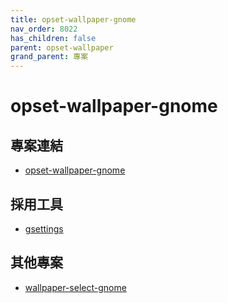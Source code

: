 ```yaml
---
title: opset-wallpaper-gnome
nav_order: 8022
has_children: false
parent: opset-wallpaper
grand_parent: 專案
---
```


# opset-wallpaper-gnome


## 專案連結

* [opset-wallpaper-gnome](https://github.com/samwhelp/note-about-wallpaper/tree/gh-pages/_demo/project/opset-wallpaper/opset-wallpaper-gnome)


## 採用工具

* [gsettings](http://manpages.ubuntu.com/manpages/focal/man1/gsettings.1.html)


## 其他專案

* [wallpaper-select-gnome](https://samwhelp.github.io/note-about-fzf/read/project/wallpaper-select/wallpaper-select-gnome.html)
